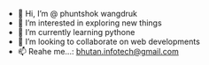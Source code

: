 - 👋 Hi, I’m @ phuntshok wangdruk
- 👀 I’m interested in exploring new things
- 🌱 I’m currently learning pythone
- 💞️ I’m looking to collaborate on web developments
- 📫 Reahe me...: bhutan.infotech@gmail.com

<!---
wangdruk/wangdruk is a ✨ special ✨ repository because its `README.md` (this file) appears on your GitHub profile.
You can click the Preview link to take a look at your changes.
--->
